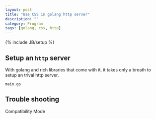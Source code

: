 ```yaml
---
layout: post
title: "Use CSS in golang http server"
description: ""
category: Program
tags: [golang, css, http]
---
```

{% include JB/setup %}

## Setup an `http` server

With golang and rich libraries that come with it, it takes only a breath to setup an trival http server.

`main.go`

## Trouble shooting

Compatibility Mode
